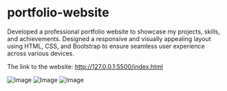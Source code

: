 # portfolio-website
Developed a professional portfolio website to showcase my projects, skills, and achievements.  Designed a responsive and visually appealing layout using HTML, CSS, and Bootstrap to ensure seamless user experience across various devices.

The link to the website: http://127.0.0.1:5500/index.html

![Image](https://github.com/user-attachments/assets/a81a056d-56a1-4075-9427-e5bd0c8d586d)
![Image](https://github.com/user-attachments/assets/1590a1fb-bcb3-4b21-95d6-016dda163339)
![Image](https://github.com/user-attachments/assets/a81a056d-56a1-4075-9427-e5bd0c8d586d)
